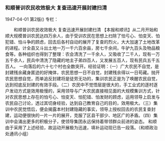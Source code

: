 ### 和顺普训农民收效极大  复查迅速开展封建扫清

1947-04-01
第2版()
专栏：

　　和顺普训农民收效极大
    复查迅速开展封建扫清
    【本报和顺讯】从二月开始和顺大规模普训农民达四万余人，由于受训农民在思想上扫除了怕亏心、怕变天、怕犯错、怕斗争的顾虑，回去后各村自动的展开了复查的烈火，大大加速了土地改革的进程。计全县又斗出土地一万一千六百余亩，房七千余间，牛驴九百头及物品粮食等。各种组织也得到了整理：农会清洗了一千余人，又吸收了二千人，现有一万五千余人，民兵中清洗了隐藏的地主子弟四百人，又发展五百人，现有民兵五千五百人。
    一向落后的六十七个村也全数突开。经验证明：（一）广大农民不自觉，是封建残余藏身匿迹的好掩体，农民思想一日不自觉，封建残余得以一日苟藏。抛开农民思想自觉，而单追反封建将是徒劳无功的，集训农民正是为了唤醒农民自觉，达到彻底反封建的有效手段。（二）农民中不觉悟层是很大的，手工业式的逐村逐户发动方式是效用极慢的，采用领导与广大农民直接相见面的大规模集训方式，针对农民思想上存在的怕亏心、怕变天、怕犯错、怕发财的顾虑，运用领导上启发与农民自己讨论，透过其切身经验，达到自己教育自己的目的，效用极大。（三）集训中农民觉悟后，便会揭露本村封建隐藏的事实，领导上授权回去的农民复查封建，运动便很快的一片一片的展开，克服了区县干部少、地区广的矛盾。（四）集训中会涌出更多的积极分子，使领导集团永远保持着带领群众前进的姿态。
    和顺由于采用了上述经验，故运动开展极为迅速，填补运动现已告一段落。（和顺政治处通讯小组）
